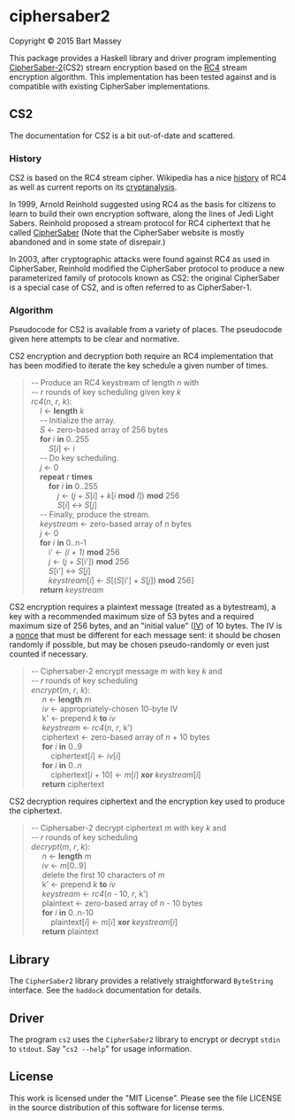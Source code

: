 # ciphersaber2
Copyright © 2015 Bart Massey

This package provides a Haskell library and driver program
implementing [CipherSaber-2](http://ciphersaber.gurus.org/)(CS2)
stream encryption based on the
[RC4](http://en.wikipedia.org/wiki/RC4) stream encryption
algorithm. This implementation has been tested against and
is compatible with existing CipherSaber implementations.

## CS2

The documentation for CS2 is a bit out-of-date and
scattered.

### History

CS2 is based on the RC4 stream cipher.  Wikipedia
has a nice
[history](http://en.wikipedia.org/wiki/RC4#History) of RC4
as well as current reports on its
[cryptanalysis](http://en.wikipedia.org/wiki/RC4#Security).

In 1999, Arnold Reinhold suggested using RC4 as the basis
for citizens to learn to build their own encryption
software, along the lines of Jedi Light Sabers. Reinhold
proposed a stream protocol for RC4 ciphertext that he called
[CipherSaber](http://ciphersaber.gurs.org) (Note that the CipherSaber
website is mostly abandoned and in some state of disrepair.)

In 2003, after cryptographic attacks were found against RC4
as used in CipherSaber, Reinhold modified the CipherSaber
protocol to produce a new parameterized family of protocols
known as CS2: the original CipherSaber is a
special case of CS2, and is often referred to as
CipherSaber-1.

### Algorithm

Pseudocode for CS2 is available from a variety of
places. The pseudocode given here attempts to be clear and
normative.

CS2 encryption and decryption both require an RC4
implementation that has been modified to iterate the key
schedule a given number of times.

<!-- This pseudocode translated from rc4.pseu by pseuf -->

>   
> --&nbsp;Produce an RC4 keystream of length&nbsp;*n*&nbsp;with  
> --&nbsp;*r*&nbsp;rounds of key scheduling given key&nbsp;*k*  
> *rc4*(*n*,&nbsp;*r*,&nbsp;*k*):  
> &nbsp;&nbsp;&nbsp;&nbsp;*l*&nbsp;&#8592;&nbsp;**length**&nbsp;*k*  
> &nbsp;&nbsp;&nbsp;&nbsp;--&nbsp;Initialize&nbsp;the&nbsp;array.  
> &nbsp;&nbsp;&nbsp;&nbsp;*S*&nbsp;&#8592;&nbsp;zero-based array of 256 bytes  
> &nbsp;&nbsp;&nbsp;&nbsp;**for**&nbsp;*i*&nbsp;**in**&nbsp;0..255  
> &nbsp;&nbsp;&nbsp;&nbsp;&nbsp;&nbsp;&nbsp;&nbsp;*S*[*i*]&nbsp;&#8592;&nbsp;*i*  
> &nbsp;&nbsp;&nbsp;&nbsp;--&nbsp;Do&nbsp;key&nbsp;scheduling.  
> &nbsp;&nbsp;&nbsp;&nbsp;*j*&nbsp;&#8592;&nbsp;0  
> &nbsp;&nbsp;&nbsp;&nbsp;**repeat**&nbsp;*r*&nbsp;**times**  
> &nbsp;&nbsp;&nbsp;&nbsp;&nbsp;&nbsp;&nbsp;&nbsp;**for**&nbsp;*i*&nbsp;**in**&nbsp;0..255  
> &nbsp;&nbsp;&nbsp;&nbsp;&nbsp;&nbsp;&nbsp;&nbsp;&nbsp;&nbsp;&nbsp;&nbsp;*j*&nbsp;&#8592;&nbsp;(*j*&nbsp;+&nbsp;*S*[*i*]&nbsp;+&nbsp;*k*[*i*&nbsp;**mod**&nbsp;*l*])&nbsp;**mod**&nbsp;256  
> &nbsp;&nbsp;&nbsp;&nbsp;&nbsp;&nbsp;&nbsp;&nbsp;&nbsp;&nbsp;&nbsp;&nbsp;*S*[*i*]&nbsp;<->&nbsp;*S*[*j*]  
> &nbsp;&nbsp;&nbsp;&nbsp;--&nbsp;Finally,&nbsp;produce&nbsp;the&nbsp;stream.  
> &nbsp;&nbsp;&nbsp;&nbsp;*keystream*&nbsp;&#8592;&nbsp;zero-based array of&nbsp;*n*&nbsp;bytes  
> &nbsp;&nbsp;&nbsp;&nbsp;*j*&nbsp;&#8592;&nbsp;0  
> &nbsp;&nbsp;&nbsp;&nbsp;**for**&nbsp;*i*&nbsp;**in**&nbsp;0..n-1  
> &nbsp;&nbsp;&nbsp;&nbsp;&nbsp;&nbsp;&nbsp;&nbsp;i'&nbsp;&#8592;&nbsp;*(i + 1)*&nbsp;**mod**&nbsp;256  
> &nbsp;&nbsp;&nbsp;&nbsp;&nbsp;&nbsp;&nbsp;&nbsp;*j*&nbsp;&#8592;&nbsp;(*j*&nbsp;+&nbsp;*S*[i'])&nbsp;**mod**&nbsp;256  
> &nbsp;&nbsp;&nbsp;&nbsp;&nbsp;&nbsp;&nbsp;&nbsp;*S*[i']&nbsp;<->&nbsp;*S*[*j*]  
> &nbsp;&nbsp;&nbsp;&nbsp;&nbsp;&nbsp;&nbsp;&nbsp;*keystream*[*i*]&nbsp;&#8592;&nbsp;*S*[(*S*[i']&nbsp;+&nbsp;*S*[*j*])&nbsp;**mod**&nbsp;256]  
> &nbsp;&nbsp;&nbsp;&nbsp;**return**&nbsp;*keystream*  

<!-- End of pseuf translation of rc4.pseu -->

CS2 encryption requires a plaintext message (treated as a
bytestream), a key with a recommended maximum size of 53
bytes and a required maximum size of 256 bytes, and an
"initial value"
([IV](http://en.wikipedia.org/wiki/Initialization_vector))
of 10 bytes. The IV is a
[nonce](http://en.wikipedia.org/wiki/Cryptographic_nonce)
that must be different for each message sent: it should be
chosen randomly if possible, but may be chosen
pseudo-randomly or even just counted if necessary.

<!-- This pseudocode translated from encrypt.pseu by pseuf -->

>   
> --&nbsp;Ciphersaber-2 encrypt message&nbsp;*m*&nbsp;with key&nbsp;*k*&nbsp;and  
> --&nbsp;*r*&nbsp;rounds of key scheduling  
> *encrypt*(*m*,&nbsp;*r*,&nbsp;*k*):  
> &nbsp;&nbsp;&nbsp;&nbsp;&nbsp;*n*&nbsp;&#8592;&nbsp;**length**&nbsp;*m*  
> &nbsp;&nbsp;&nbsp;&nbsp;&nbsp;*iv*&nbsp;&#8592;&nbsp;appropriately-chosen 10-byte IV  
> &nbsp;&nbsp;&nbsp;&nbsp;&nbsp;k'&nbsp;&#8592;&nbsp;prepend&nbsp;*k*&nbsp;**to**&nbsp;*iv*  
> &nbsp;&nbsp;&nbsp;&nbsp;&nbsp;*keystream*&nbsp;&#8592;&nbsp;*rc4*(*n*,&nbsp;*r*,&nbsp;k')  
> &nbsp;&nbsp;&nbsp;&nbsp;&nbsp;ciphertext&nbsp;&#8592;&nbsp;zero-based array of&nbsp;*n*&nbsp;+&nbsp;10&nbsp;bytes  
> &nbsp;&nbsp;&nbsp;&nbsp;&nbsp;**for**&nbsp;*i*&nbsp;**in**&nbsp;0..9  
> &nbsp;&nbsp;&nbsp;&nbsp;&nbsp;&nbsp;&nbsp;&nbsp;&nbsp;ciphertext[*i*]&nbsp;&#8592;&nbsp;*iv*[*i*]  
> &nbsp;&nbsp;&nbsp;&nbsp;&nbsp;**for**&nbsp;*i*&nbsp;**in**&nbsp;0..*n*  
> &nbsp;&nbsp;&nbsp;&nbsp;&nbsp;&nbsp;&nbsp;&nbsp;&nbsp;ciphertext[*i*&nbsp;+&nbsp;10]&nbsp;&#8592;&nbsp;*m*[*i*]&nbsp;**xor**&nbsp;*keystream*[*i*]  
> &nbsp;&nbsp;&nbsp;&nbsp;&nbsp;**return**&nbsp;ciphertext  

<!-- End of pseuf translation of encrypt.pseu -->

CS2 decryption requires ciphertext and the encryption key
used to produce the ciphertext.

<!-- This pseudocode translated from decrypt.pseu by pseuf -->

>   
> --&nbsp;Ciphersaber-2 decrypt ciphertext&nbsp;*m*&nbsp;with key&nbsp;*k*&nbsp;and  
> --&nbsp;*r*&nbsp;rounds of key scheduling  
> *decrypt*(*m*,&nbsp;*r*,&nbsp;*k*):  
> &nbsp;&nbsp;&nbsp;&nbsp;&nbsp;*n*&nbsp;&#8592;&nbsp;**length**&nbsp;*m*  
> &nbsp;&nbsp;&nbsp;&nbsp;&nbsp;*iv*&nbsp;&#8592;&nbsp;*m*[0..9]  
> &nbsp;&nbsp;&nbsp;&nbsp;&nbsp;delete the first 10 characters of&nbsp;*m*  
> &nbsp;&nbsp;&nbsp;&nbsp;&nbsp;k'&nbsp;&#8592;&nbsp;prepend&nbsp;*k*&nbsp;**to**&nbsp;*iv*  
> &nbsp;&nbsp;&nbsp;&nbsp;&nbsp;*keystream*&nbsp;&#8592;&nbsp;*rc4*(*n*&nbsp;-&nbsp;10,&nbsp;*r*,&nbsp;k')  
> &nbsp;&nbsp;&nbsp;&nbsp;&nbsp;plaintext&nbsp;&#8592;&nbsp;zero-based array of&nbsp;*n*&nbsp;-&nbsp;10&nbsp;bytes  
> &nbsp;&nbsp;&nbsp;&nbsp;&nbsp;**for**&nbsp;*i*&nbsp;**in**&nbsp;0..n-10  
> &nbsp;&nbsp;&nbsp;&nbsp;&nbsp;&nbsp;&nbsp;&nbsp;&nbsp;plaintext[*i*]&nbsp;&#8592;&nbsp;*m*[*i*]&nbsp;**xor**&nbsp;*keystream*[*i*]  
> &nbsp;&nbsp;&nbsp;&nbsp;&nbsp;**return**&nbsp;plaintext  

<!-- End of pseuf translation of decrypt.pseu -->

## Library

The `CipherSaber2` library provides a relatively straightforward
`ByteString` interface. See the `haddock` documentation
for details.

## Driver

The program `cs2` uses the `CipherSaber2` library to encrypt
or decrypt `stdin` to `stdout`. Say "`cs2 --help`" for usage
information.

## License

This work is licensed under the "MIT License".  Please
see the file LICENSE in the source distribution of this
software for license terms.

